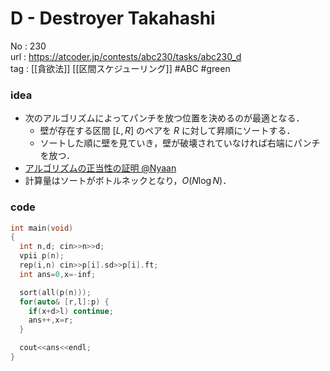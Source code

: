 # D - Destroyer Takahashi

No	: 230  
url	: https://atcoder.jp/contests/abc230/tasks/abc230_d  
tag	: [[貪欲法]] [[区間スケジューリング]]  #ABC #green

### idea
- 次のアルゴリズムによってパンチを放つ位置を決めるのが最適となる．
	- 壁が存在する区間 $[L,R]$ のペアを $R$ に対して昇順にソートする．
	- ソートした順に壁を見ていき，壁が破壊されていなければ右端にパンチを放つ．
- [アルゴリズムの正当性の証明 @Nyaan](https://atcoder.jp/contests/abc230/editorial/3013)
- 計算量はソートがボトルネックとなり，$O(N \log N)$．

### code
```cpp
int	main(void)
{
  int n,d; cin>>n>>d;
  vpii p(n);
  rep(i,n) cin>>p[i].sd>>p[i].ft;
  int ans=0,x=-inf;

  sort(all(p(n)));
  for(auto& [r,l]:p) {
    if(x+d>l) continue;
    ans++,x=r;
  }

  cout<<ans<<endl;
}
```